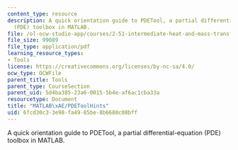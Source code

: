 ```yaml
---
content_type: resource
description: A quick orientation guide to PDETool, a partial differential-equation
  (PDE) toolbox in MATLAB.
file: /ol-ocw-studio-app/courses/2-51-intermediate-heat-and-mass-transfer-fall-2008/6fcd30c33e98fa4985be8b6680c08bff_matlab.pdf
file_size: 99089
file_type: application/pdf
learning_resource_types:
- Tools
license: https://creativecommons.org/licenses/by-nc-sa/4.0/
ocw_type: OCWFile
parent_title: Tools
parent_type: CourseSection
parent_uid: 5d4ba385-23a6-0015-5b4e-af6ac1cba33a
resourcetype: Document
title: "MATLAB\xAE/PDEToolHints"
uid: 6fcd30c3-3e98-fa49-85be-8b6680c08bff
---
```

A quick orientation guide to PDETool, a partial differential-equation (PDE) toolbox in MATLAB.